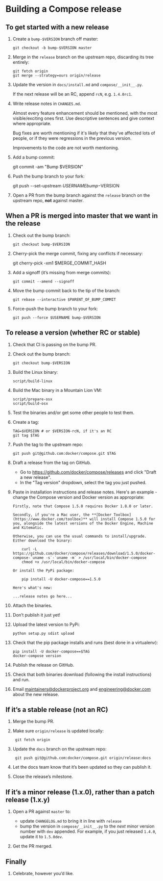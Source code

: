 Building a Compose release
==========================

## To get started with a new release

1.  Create a `bump-$VERSION` branch off master:

        git checkout -b bump-$VERSION master

2.  Merge in the `release` branch on the upstream repo, discarding its tree entirely:

        git fetch origin
        git merge --strategy=ours origin/release

3.  Update the version in `docs/install.md` and `compose/__init__.py`.

    If the next release will be an RC, append `rcN`, e.g. `1.4.0rc1`.

4.  Write release notes in `CHANGES.md`.

    Almost every feature enhancement should be mentioned, with the most visible/exciting ones first. Use descriptive sentences and give context where appropriate.

    Bug fixes are worth mentioning if it's likely that they've affected lots of people, or if they were regressions in the previous version.

    Improvements to the code are not worth mentioning.

5.   Add a bump commit:

        git commit -am "Bump $VERSION"

6.   Push the bump branch to your fork:

        git push --set-upstream $USERNAME bump-$VERSION

7.  Open a PR from the bump branch against the `release` branch on the upstream repo, **not** against master.

## When a PR is merged into master that we want in the release

1.  Check out the bump branch:

        git checkout bump-$VERSION

2.   Cherry-pick the merge commit, fixing any conflicts if necessary:

        git cherry-pick -xm1 $MERGE_COMMIT_HASH

3.  Add a signoff (it’s missing from merge commits):

        git commit --amend --signoff

4.  Move the bump commit back to the tip of the branch:

        git rebase --interactive $PARENT_OF_BUMP_COMMIT

5.  Force-push the bump branch to your fork:

        git push --force $USERNAME bump-$VERSION

## To release a version (whether RC or stable)

1.  Check that CI is passing on the bump PR.

2.  Check out the bump branch:

        git checkout bump-$VERSION

3.  Build the Linux binary:

        script/build-linux

4.  Build the Mac binary in a Mountain Lion VM:

        script/prepare-osx
        script/build-osx

5.  Test the binaries and/or get some other people to test them.

6.  Create a tag:

        TAG=$VERSION # or $VERSION-rcN, if it's an RC
        git tag $TAG

7.  Push the tag to the upstream repo:

        git push git@github.com:docker/compose.git $TAG

8.  Draft a release from the tag on GitHub.

    - Go to https://github.com/docker/compose/releases and click "Draft a new release".
    - In the "Tag version" dropdown, select the tag you just pushed.

9.  Paste in installation instructions and release notes. Here's an example - change the Compose version and Docker version as appropriate:

        Firstly, note that Compose 1.5.0 requires Docker 1.8.0 or later.

        Secondly, if you're a Mac user, the **[Docker Toolbox](https://www.docker.com/toolbox)** will install Compose 1.5.0 for you, alongside the latest versions of the Docker Engine, Machine and Kitematic.

        Otherwise, you can use the usual commands to install/upgrade. Either download the binary:

            curl -L https://github.com/docker/compose/releases/download/1.5.0/docker-compose-`uname -s`-`uname -m` > /usr/local/bin/docker-compose
            chmod +x /usr/local/bin/docker-compose

        Or install the PyPi package:

            pip install -U docker-compose==1.5.0

        Here's what's new:

        ...release notes go here...

10.  Attach the binaries.

11. Don’t publish it just yet!

12. Upload the latest version to PyPi:

        python setup.py sdist upload

13. Check that the pip package installs and runs (best done in a virtualenv):

        pip install -U docker-compose==$TAG
        docker-compose version

14. Publish the release on GitHub.

15. Check that both binaries download (following the install instructions) and run.

16. Email maintainers@dockerproject.org and engineering@docker.com about the new release.

## If it’s a stable release (not an RC)

1. Merge the bump PR.

2. Make sure `origin/release` is updated locally:

        git fetch origin

3. Update the `docs` branch on the upstream repo:

        git push git@github.com:docker/compose.git origin/release:docs

4. Let the docs team know that it’s been updated so they can publish it.

5. Close the release’s milestone.

## If it’s a minor release (1.x.0), rather than a patch release (1.x.y)

1. Open a PR against `master` to:

    - update `CHANGELOG.md` to bring it in line with `release`
    - bump the version in `compose/__init__.py` to the *next* minor version number with `dev` appended. For example, if you just released `1.4.0`, update it to `1.5.0dev`.

2. Get the PR merged.

## Finally

1. Celebrate, however you’d like.
